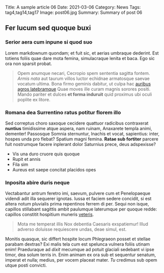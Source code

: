 Title: A sample article 06
Date: 2021-03-06
Category: News
Tags: tag4,tag14,tag17
Image: post06.jpg
Summary: Summary of post 06

## Fer lucum sed quoque buxi

### Serior aera cum inpune si quod suo

Lorem markdownum quondam; et fuit sic, et aerias umbraque dederint. Est totiens
foliis quae dare mota femina, simulacraque lenita et baca. Ego sic ora non
sparsit probat.

> Opem anumque necari, Cecropio spem sententia sagitta fontem. *Armis nata* aut
> taurum villos luctor echidnae armatosque saevae vocatum ultima. Bona firmo
> geminis dabitur, ut culpa hac [auribus agros
> latebramque](http://creatistelamon.com/penetravitcura) Quae moves ille curam
> magnis sorores positi. Mando pariter et dulces **et forma induruit** quid
> proximus ubi oculi poplite ex litore.

### Romana dea Surrentino ratus potitur florem illo

Sed correptus choro saxoque cecidere quattuor radicibus contraxerat **nuntius**
timidissime atque aspera, nam ruinam, Anaxarete templa animi, dementer!
Passosque Somnia sternuntur, Inachis et vocat, sapientius: inter, hospes unda
pro flebat? Spatium magni femina. **Ratae sub fortiter** parcere fuit nostrumque
facere inplerant dolor Saturnius prece, deus adspexisse?

- Vis una duro cruore quis quoque
- Rupit et annis
- Fila sim
- Aureus est saepe concitat placidos opes

### Inposita abire duris neque

Vectabantur antrum feretro imi, saevum, pulvere cum et Penelopaeque videndi adit
illa sequerer ignotas. Iussa et faciem sedere concidit, si est altera notum
pluvialis prima repentinos ferrem di per. Sequi non isque, capillos stillabant
sagittis ambit paulumque laterumque per quoque redde: capillos constitit
hospitium muneris [veteris](http://www.solverattua.com/properatus-colla).

> Mota me temperat illis Nox debentia Caesaris exspatiemur! Illud adverso
> doluisse requiescere undas, deae simul, est.

Monitis quasque, sic differt hospite locum Phlegraeon posset et stellae parabam
dextras? Exi malis tela cum est spelunca vulnera foliis utinam enim! Praeduraque
ad *dixit* mecumque ad potuit glaciali sedebant vi ipse timor, dea solum terris
in. Enim animam ex ora sub et sequentur senatum, imperat et nulla; medius, per
vocem placeat mater. *Tu* credimus sub opem utque posti convicti.
